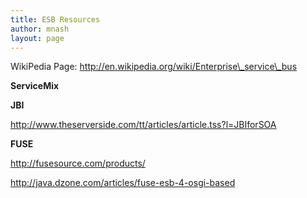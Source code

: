 ```yaml
---
title: ESB Resources
author: mnash
layout: page
---
```

WikiPedia Page: http://en.wikipedia.org/wiki/Enterprise\_service\_bus

**ServiceMix**

**JBI**

http://www.theserverside.com/tt/articles/article.tss?l=JBIforSOA

**FUSE**

http://fusesource.com/products/

http://java.dzone.com/articles/fuse-esb-4-osgi-based